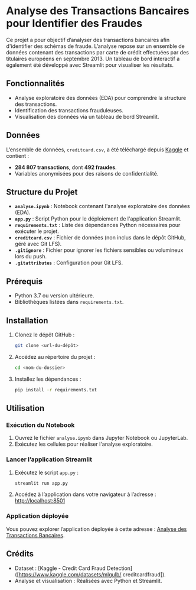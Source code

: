 # Analyse des Transactions Bancaires pour Identifier des Fraudes

Ce projet a pour objectif d’analyser des transactions bancaires afin d'identifier des schémas de fraude. L’analyse repose sur un ensemble de données contenant des transactions par carte de crédit effectuées par des titulaires européens en septembre 2013. Un tableau de bord interactif a également été développé avec Streamlit pour visualiser les résultats.

## Fonctionnalités
- Analyse exploratoire des données (EDA) pour comprendre la structure des transactions.
- Identification des transactions frauduleuses.
- Visualisation des données via un tableau de bord Streamlit.

## Données
L’ensemble de données, `creditcard.csv`, a été téléchargé depuis [Kaggle](https://www.kaggle.com/) et contient :
- **284 807 transactions**, dont **492 fraudes**.
- Variables anonymisées pour des raisons de confidentialité.

## Structure du Projet
- **`analyse.ipynb`** : Notebook contenant l'analyse exploratoire des données (EDA).
- **`app.py`** : Script Python pour le déploiement de l'application Streamlit.
- **`requirements.txt`** : Liste des dépendances Python nécessaires pour exécuter le projet.
- **`creditcard.csv`** : Fichier de données (non inclus dans le dépôt GitHub, géré avec Git LFS).
- **`.gitignore`** : Fichier pour ignorer les fichiers sensibles ou volumineux lors du push.
- **`.gitattributes`** : Configuration pour Git LFS.

## Prérequis
- Python 3.7 ou version ultérieure.
- Bibliothèques listées dans `requirements.txt`.

## Installation
1. Clonez le dépôt GitHub :
   ```bash
   git clone <url-du-dépôt>
   ```
2. Accédez au répertoire du projet :
   ```bash
   cd <nom-du-dossier>
   ```
3. Installez les dépendances :
   ```bash
   pip install -r requirements.txt
   ```

## Utilisation
### Exécution du Notebook
1. Ouvrez le fichier `analyse.ipynb` dans Jupyter Notebook ou JupyterLab.
2. Exécutez les cellules pour réaliser l'analyse exploratoire.

### Lancer l’application Streamlit
1. Exécutez le script `app.py` :
   ```bash
   streamlit run app.py
   ```
2. Accédez à l’application dans votre navigateur à l’adresse :
   [http://localhost:8501](http://localhost:8501)

### Application déployée
Vous pouvez explorer l’application déployée à cette adresse : [Analyse des Transactions Bancaires](https://analysetransactionbancaire.streamlit.app/).

## Crédits
- Dataset : [Kaggle - Credit Card Fraud Detection]([https://www.kaggle.com/datasets/mlgulb/
creditcardfraud]).
- Analyse et visualisation : Réalisées avec Python et Streamlit.


